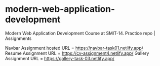# modern-web-application-development
Modern Web Application Development Course at SMIT-14. Practice repo | Assignments


Navbar Assignment hosted URL = https://navbar-task01.netlify.app/
Resume Assignment URL = https://cv-assignment4.netlify.app/
Gallery Assignment URL = https://gallery-task-03.netlify.app/
